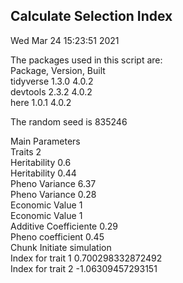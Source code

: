 ## Calculate Selection Index  
Wed Mar 24 15:23:51 2021  
  
The packages used in this script are:  
Package, Version, Built  
tidyverse 1.3.0 4.0.2  
devtools 2.3.2 4.0.2  
here 1.0.1 4.0.2  
  
The random seed is 835246  
  
Main Parameters  
Traits 2  
Heritability 0.6  
Heritability 0.44  
Pheno Variance 6.37  
Pheno Variance 0.28  
Economic Value 1  
Economic Value 1  
Additive Coefficiente 0.29  
Pheno coefficient 0.45  
Chunk Initiate simulation  
Index for trait 1 0.700298332872492  
Index for trait 2 -1.06309457293151  
